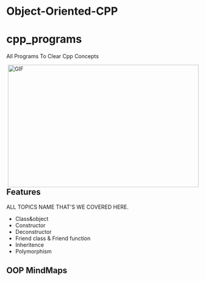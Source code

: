 # Object-Oriented-CPP
# cpp_programs

All Programs To Clear Cpp Concepts

<img align="right" alt="GIF" src="https://github.com/abhisheknaiidu/abhisheknaiidu/blob/master/code.gif?raw=true" width="500" height="320" />


## Features

ALL TOPICS NAME THAT'S WE COVERED HERE.

- Class&object
- Constructor
- Deconstructor
- Friend class & Friend function
- Inheritence
- Polymorphism

## OOP MindMaps

<p align="left"> <a href="" download target="blank"><img src=""/></a> </p>

<p align="left"> <a href="" download target="blank"><img src=""/></a> </p>

